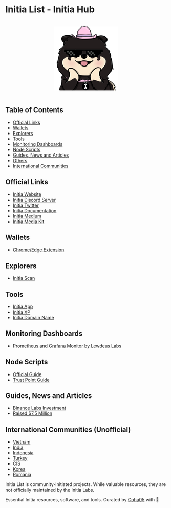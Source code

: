 # Initia List - Initia Hub
<p align="center">
  <br>
  <img width="200" src="./initia-list.png" alt="logo of awesome-sei">
  <br>
  <br>
</p>

## Table of Contents
- [Official Links](#official-links)
- [Wallets](#wallets)
- [Explorers](#explorers)
- [Tools](#tools)
- [Monitoring Dashboards](#monitoring-dashboards)
- [Node Scripts](#node-scripts)
- [Guides, News and Articles](#guides-news-and-articles)
- [Others](#others)
- [International Communities](#international-communities)

## Official Links
- [Initia Website](https://initia.xyz/)
- [Initia Discord Server](https://discord.gg/Initia)
- [Initia Twitter](https://twitter.com/initiaFDN)
- [Initia Documentation](https://docs.initia.xyz/)
- [Initia Medium](https://medium.com/@initiafdn)
- [Initia Media Kit](https://discord.com/channels/1108559906614816829/1197955736379080794)

## Wallets
- [Chrome/Edge Extension](https://chromewebstore.google.com/detail/initia-wallet/ffbceckpkpbcmgiaehlloocglmijnpmp)

## Explorers
- [Initia Scan](https://scan.testnet.initia.xyz/initiation-1/validators)

## Tools
- [Initia App](https://app.testnet.initia.xyz/)
- [Initia XP](https://app.testnet.initia.xyz/xp)
- [Initia Domain Name](https://usernames.testnet.initia.xyz/)

## Monitoring Dashboards
- [Prometheus and Grafana Monitor by Lewdeus Labs](https://gist.github.com/lewdeusdev/b7fc3e56f3072ea1e812a1f55884be42)

## Node Scripts
- [Official Guide](https://docs.initia.xyz/run-initia-node/running-initia-node)
- [Trust Point Guide](https://github.com/trusted-point/initia-tools)

## Guides, News and Articles
- [Binance Labs Investment](https://www.binance.com/en/blog/ecosystem/binance-labs-has-invested-in-initia--a-layer-1-network-for-0to1-rollups-2109457665857615519)
- [Raised $7.5 Million](https://www.theblock.co/post/279038/former-terra-developers-raise-7-5-million-for-rollup-focused-blockchain-initia-targeting-q2-launch)

## International Communities (Unofficial)
- [Vietnam](https://t.me/initiavietnam)
- [India](https://t.me/Initia_IN)
- [Indonesia](https://t.me/initia_indonesian)
- [Turkey](https://t.me/InitiaTurkey)
- [CIS](https://t.me/Initia_CIS)
- [Korea](https://t.me/InitiaKRchat)
- [Romania](https://t.me/Initia_RO)

Initia List is community-initiated projects. While valuable resources, they are not officially maintained by the Initia Labs.

Essential Initia resources, software, and tools. Curated by [Coha05](https://twitter.com/Coha05_) with 💜
